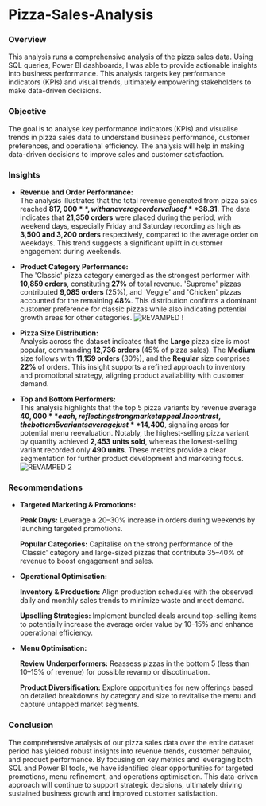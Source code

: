 # Pizza-Sales-Analysis

### Overview

This analysis runs a comprehensive analysis of the pizza sales data. Using SQL queries, Power BI dashboards, I was able to provide actionable insights into business performance. This analysis targets key performance indicators (KPIs) and visual trends, ultimately empowering stakeholders to make data-driven decisions.

### Objective

The goal is to analyse key performance indicators (KPIs) and visualise trends in pizza sales data to understand business performance, customer preferences, and operational efficiency. The analysis will help in making data-driven decisions to improve sales and customer satisfaction.

### Insights

-  **Revenue and Order Performance:**  
  The analysis illustrates that the total revenue generated from pizza sales reached **$817,000**, with an average order value of **$38.31**. The data indicates that **21,350 orders** were placed during the period, with weekend days, especially Friday and Saturday recording as high as **3,500 and 3,200 orders** respectively, compared to the average order on weekdays. This trend suggests a significant uplift in customer engagement during weekends.

- **Product Category Performance:**  
  The 'Classic' pizza category emerged as the strongest performer with **10,859 orders**, constituting **27%** of total revenue. 'Supreme' pizzas contributed **9,085 orders** (25%), and 'Veggie' and 'Chicken' pizzas accounted for the remaining **48%**. This distribution confirms a dominant customer preference for classic pizzas while also indicating potential growth areas for other categories.
  ![REVAMPED !](https://github.com/user-attachments/assets/5d0c04ea-f490-4c8d-b308-e06766a58c06)


- **Pizza Size Distribution:**  
  Analysis across the dataset indicates that the **Large** pizza size is most popular, commanding **12,736 orders** (45% of pizza sales). The **Medium** size follows with **11,159 orders** (30%), and the **Regular** size comprises **22%** of orders. This insight supports a refined approach to inventory and promotional strategy, aligning product availability with customer demand.

- **Top and Bottom Performers:**  
  This analysis highlights that the top 5 pizza variants by revenue average **$40,000** each, reflecting strong market appeal. In contrast, the bottom 5 variants average just **$14,400**, signaling areas for potential menu reevaluation. Notably, the highest-selling pizza variant by quantity achieved **2,453 units sold**, whereas the lowest-selling variant recorded only **490 units**. These metrics provide a clear segmentation for further product development and marketing focus.
  ![REVAMPED 2](https://github.com/user-attachments/assets/273d06b8-e629-4470-aafc-63dbf44183a1)


### Recommendations

-  **Targeted Marketing & Promotions:**

    **Peak Days:** Leverage a 20–30% increase in orders during weekends by launching targeted promotions.

    **Popular Categories:** Capitalise on the strong performance of the 'Classic' category and large-sized pizzas that contribute 35–40% of revenue to boost engagement and sales.

-  **Operational Optimisation:**

    **Inventory & Production:** Align production schedules with the observed daily and monthly sales trends to minimize waste and meet demand. 
  
    **Upselling Strategies:** Implement bundled deals around top-selling items to potentially increase the average order value by 10–15% and enhance operational efficiency.

-  **Menu Optimisation:**

    **Review Underperformers:** Reassess pizzas in the bottom 5 (less than 10–15% of revenue) for possible revamp or discotinuation.

    **Product Diversification:** Explore opportunities for new offerings based on detailed breakdowns by category and size to revitalise the menu and capture untapped market segments.

### Conclusion

The comprehensive analysis of our pizza sales data over the entire dataset period has yielded robust insights into revenue trends, customer behavior, and product performance. By focusing on key metrics and leveraging both SQL and Power BI tools, we have identified clear opportunities for targeted promotions, menu refinement, and operations optimisation. This data-driven approach will continue to support strategic decisions, ultimately driving sustained business growth and improved customer satisfaction.







